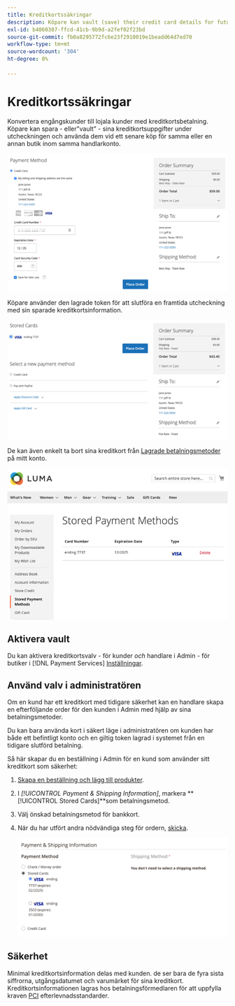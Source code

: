 ```yaml
---
title: Kreditkortssäkringar
description: Köpare kan vault (save) their credit card details for future purchasing.
exl-id: b4060307-ffcd-41cb-9b9d-a2fef02f23bd
source-git-commit: fb0a8295772fc6e23f2910019e1beadd64d7ed70
workflow-type: tm+mt
source-wordcount: '304'
ht-degree: 0%

---
```


# Kreditkortssäkringar

Konvertera engångskunder till lojala kunder med kreditkortsbetalning. Köpare kan spara - eller&quot;vault&quot; - sina kreditkortsuppgifter under utcheckningen och använda dem vid ett senare köp för samma eller en annan butik inom samma handlarkonto.

![Vadera deras kreditkort för senare bruk](assets/save-card-for-later.png)

Köpare använder den lagrade token för att slutföra en framtida utcheckning med sin sparade kreditkortsinformation.

![Använd lagrade autentiseringsuppgifter för framtida inköp](assets/use-stored-card.png)

De kan även enkelt ta bort sina kreditkort från [Lagrade betalningsmetoder](https://docs.magento.com/user-guide/customers/account-dashboard-stored-payment-methods.html) på mitt konto.

![Lagrade betalningsmetoder i mitt konto](assets/stored-payment-methods.png)

## Aktivera vault

Du kan aktivera kreditkortsvalv - för kunder _och_ handlare i Admin - för butiker i [!DNL Payment Services] [Inställningar](settings.md#card-vaulting).

## Använd valv i administratören

Om en kund har ett kreditkort med tidigare säkerhet kan en handlare skapa en efterföljande order för den kunden i Admin med hjälp av sina betalningsmetoder.

Du kan bara använda kort i säkert läge i administratören om kunden har både ett befintligt konto och en giltig token lagrad i systemet från en tidigare slutförd betalning.

Så här skapar du en beställning i Admin för en kund som använder sitt kreditkort som säkerhet:

1. [Skapa en beställning och lägg till produkter](https://experienceleague.adobe.com/docs/commerce-admin/stores-sales/point-of-purchase/assist/customer-account-create-order.html).
1. I _[!UICONTROL Payment & Shipping Information]_, markera **[!UICONTROL Stored Cards]**som betalningsmetod.
1. Välj önskad betalningsmetod för bankkort.
1. När du har utfört andra nödvändiga steg för ordern, [skicka](https://experienceleague.adobe.com/docs/commerce-admin/stores-sales/point-of-purchase/assist/customer-account-create-order.html?lang=en#step-3%3A-submit-the-order).

   ![Använd bankkreditkort i Admin för kund](assets/admin-vaultedcard.png)

## Säkerhet

Minimal kreditkortsinformation delas med kunden. de ser bara de fyra sista siffrorna, utgångsdatumet och varumärket för sina kreditkort. Kreditkortsinformationen lagras hos betalningsförmedlaren för att uppfylla kraven [PCI](security.md#PCI-compliance) efterlevnadsstandarder.
